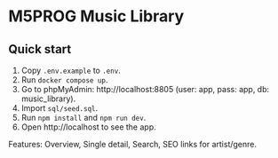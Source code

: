 # M5PROG Music Library

## Quick start
1. Copy `.env.example` to `.env`.
2. Run `docker compose up`.
3. Go to phpMyAdmin: http://localhost:8805 (user: app, pass: app, db: music_library).
4. Import `sql/seed.sql`.
5. Run `npm install` and `npm run dev`.
6. Open http://localhost to see the app.

Features: Overview, Single detail, Search, SEO links for artist/genre.

